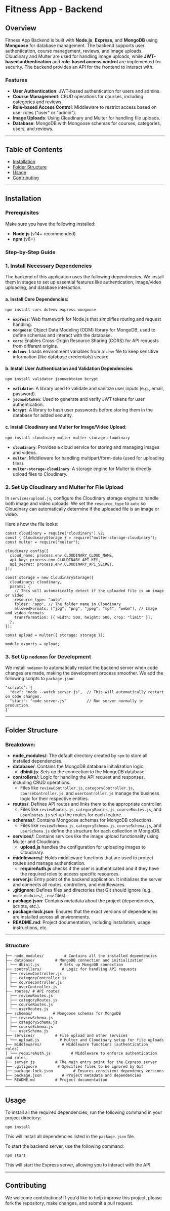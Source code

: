 # Fitness App - Backend

## Overview

Fitness App Backend is built with **Node.js**, **Express**, and **MongoDB** using **Mongoose** for database management. The backend supports user authentication, course management, reviews, and image uploads. Cloudinary and Multer are used for handling image uploads, while **JWT-based authentication** and **role-based access control** are implemented for security. The backend provides an API for the frontend to interact with.

### Features

- **User Authentication**: JWT-based authentication for users and admins.
- **Course Management**: CRUD operations for courses, including categories and reviews.
- **Role-based Access Control**: Middleware to restrict access based on user roles ("user" or "admin").
- **Image Uploads**: Using Cloudinary and Multer for handling file uploads.
- **Database**: MongoDB with Mongoose schemas for courses, categories, users, and reviews.

---

## Table of Contents

- [Installation](#installation)
- [Folder Structure](#folder-structure)
- [Usage](#usage)
- [Contributing](#contributing)

---

## Installation

### Prerequisites

Make sure you have the following installed:

- **Node.js** (v14+ recommended)
- **npm** (v6+)

### Step-by-Step Guide

### 1\. Install Necessary Dependencies

The backend of this application uses the following dependencies. We install them in stages to set up essential features like authentication, image/video uploading, and database interaction.

#### a. Install Core Dependencies:

`npm install cors dotenv express mongoose`

- **`express`**: Web framework for Node.js that simplifies routing and request handling.
- **`mongoose`**: Object Data Modeling (ODM) library for MongoDB, used to define schemas and interact with the database.
- **`cors`**: Enables Cross-Origin Resource Sharing (CORS) for API requests from different origins.
- **`dotenv`**: Loads environment variables from a `.env` file to keep sensitive information (like database credentials) secure.

#### b. Install User Authentication and Validation Dependencies:

`npm install validator jsonwebtoken bcrypt`

- **`validator`**: A library used to validate and sanitize user inputs (e.g., email, password).
- **`jsonwebtoken`**: Used to generate and verify JWT tokens for user authentication.
- **`bcrypt`**: A library to hash user passwords before storing them in the database for added security.

#### c. Install Cloudinary and Multer for Image/Video Upload:

`npm install cloudinary multer multer-storage-cloudinary`

- **`cloudinary`**: Provides a cloud service for storing and managing images and videos.
- **`multer`**: Middleware for handling multipart/form-data (used for uploading files).
- **`multer-storage-cloudinary`**: A storage engine for Multer to directly upload files to Cloudinary.

### 2\. Set Up Cloudinary and Multer for File Upload

In `services/upload.js`, configure the Cloudinary storage engine to handle both image and video uploads. We set the `resource_type` to `auto` so Cloudinary can automatically determine if the uploaded file is an image or video.

Here's how the file looks:

```
const cloudinary = require("cloudinary").v2;
const { CloudinaryStorage } = require("multer-storage-cloudinary");
const multer = require("multer");

cloudinary.config({
  cloud_name: process.env.CLOUDINARY_CLOUD_NAME,
  api_key: process.env.CLOUDINARY_API_KEY,
  api_secret: process.env.CLOUDINARY_API_SECRET,
});

const storage = new CloudinaryStorage({
  cloudinary: cloudinary,
  params: {
    // This will automatically detect if the uploaded file is an image or video
    resource_type: "auto",
    folder: "app", // The folder name in Cloudinary
    allowedFormats: ["jpg", "png", "jpeg", "mp4", "webm"], // Image and video formats
    transformation: [{ width: 500, height: 500, crop: "limit" }],
  },
});

const upload = multer({ storage: storage });

module.exports = upload;
```

### 3\. Set Up `nodemon` for Development

We install `nodemon` to automatically restart the backend server when code changes are made, making the development process smoother. We add the following scripts to `package.json`:

```
"scripts": {
  "dev": "node --watch server.js",  // This will automatically restart on code changes.
  "start": "node server.js"         // Run server normally in production.
}`
```

---

## Folder Structure

### Breakdown:

- **node_modules/**: The default directory created by `npm` to store all installed dependencies.
- **database/**: Contains the MongoDB database initialization logic.
  - **dbinit.js**: Sets up the connection to the MongoDB database.
- **controllers/**: Logic for handling the API request and responses, including CRUD operations.
  - Files like `reviewController.js`, `categoryController.js`, `courseController.js`, and `userController.js` manage the business logic for their respective entities.
- **routes/**: Defines API routes and links them to the appropriate controller.
  - Files like `reviewRoutes.js`, `categoryRoutes.js`, `courseRoutes.js`, and `userRoutes.js` set up the routes for each feature.
- **schemas/**: Contains Mongoose schemas for MongoDB collections.
  - Files like `reviewSchema.js`, `categorySchema.js`, `courseSchema.js`, and `userSchema.js` define the structure for each collection in MongoDB.
- **services/**: Contains services like the image upload functionality using Multer and Cloudinary.
  - **upload.js** handles the configuration for uploading images to Cloudinary.
- **middlewares/**: Holds middleware functions that are used to protect routes and manage authentication.
  - **requireAuth.js** checks if the user is authenticated and if they have the required roles to access specific resources.
- **server.js**: Entry point of the backend application. It initializes the server and connects all routes, controllers, and middlewares.
- **.gitignore**: Defines files and directories that Git should ignore (e.g., `node_modules/`, `.env` files).
- **package.json**: Contains metadata about the project (dependencies, scripts, etc.).
- **package-lock.json**: Ensures that the exact versions of dependencies are installed across all environments.
- **README.md**: Project documentation, including installation, usage instructions, etc.

---

### Structure

```
├── node_modules/         # Contains all the installed dependencies
├── database/         # MongoDB connection and initialization
│ └── dbinit.js         # Sets up MongoDB connection
├── controllers/         # Logic for handling API requests
│ ├── reviewController.js
│ ├── categoryController.js
│ ├── courseController.js
│ └── userController.js
├── routes/ # API routes
│ ├── reviewRoutes.js
│ ├── categoryRoutes.js
│ ├── courseRoutes.js
│ └── userRoutes.js
├── schemas/         # Mongoose schemas for MongoDB
│ ├── reviewSchema.js
│ ├── categorySchema.js
│ ├── courseSchema.js
│ └── userSchema.js
├── services/         # File upload and other services
│ └── upload.js         # Multer and Cloudinary setup for file uploads
├── middlewares/         # Middleware functions (authentication, roles)
│ └── requireAuth.js         # Middleware to enforce authentication and roles
├── server.js         # The main entry point for the Express server
├── .gitignore         # Specifies files to be ignored by Git
├── package-lock.json         # Ensures consistent dependency versions
├── package.json         # Project metadata and dependencies
└── README.md         # Project documentation
```

---

## Usage

To install all the required dependencies, run the following command in your project directory:

`npm install`

This will install all dependencies listed in the `package.json` file.

To start the backend server, use the following command:

`npm start`

This will start the Express server, allowing you to interact with the API.

---

## Contributing

We welcome contributions! If you'd like to help improve this project, please fork the repository, make changes, and submit a pull request.
